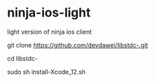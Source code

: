 # ninja-ios-light
light version of ninja ios client


 git clone https://github.com/devdawei/libstdc-.git

cd libstdc- 

sudo sh install-Xcode_12.sh 